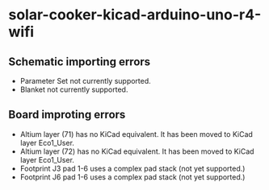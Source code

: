 # solar-cooker-kicad-arduino-uno-r4-wifi

## Schematic importing errors

- Parameter Set not currently supported.
- Blanket not currently supported.

## Board improting errors

- Altium layer (71) has no KiCad equivalent. It has been moved to KiCad layer Eco1_User.
- Altium layer (72) has no KiCad equivalent. It has been moved to KiCad layer Eco1_User.
- Footprint J3 pad 1-6 uses a complex pad stack (not yet supported.)
- Footprint J6 pad 1-6 uses a complex pad stack (not yet supported.)
